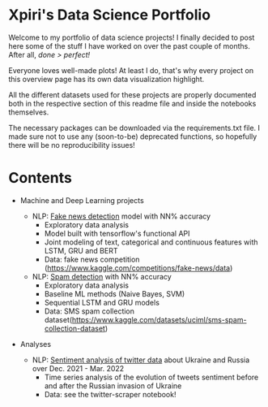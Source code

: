 # Xpiri's Data Science Portfolio

Welcome to my portfolio of data science projects! I finally decided to post here some of the stuff I have worked on over the past couple of months. After all, <i> done > perfect!</i>

Everyone loves well-made plots! At least I do, that's why every project on this overview page has its own data visualization highlight.

All the different datasets used for these projects are properly documented both in the respective section of this readme file and inside the notebooks themselves. 

The necessary packages can be downloaded via the requirements.txt file. I made sure not to use any (soon-to-be) deprecated functions, so hopefully there will be no reproducibility issues! 

# Contents 

* Machine and Deep Learning projects

  * NLP: [Fake news detection]() model with NN% accuracy
    * Exploratory data analysis
    * Model built with tensorflow's functional API
    * Joint modeling of text, categorical and continuous features with LSTM, GRU and BERT 
    * Data: fake news competition (https://www.kaggle.com/competitions/fake-news/data)
  * NLP: [Spam detection]() with NN% accuracy
    * Exploratory data analysis 
    * Baseline ML methods (Naive Bayes, SVM)
    * Sequential LSTM and GRU models
    * Data: SMS spam collection dataset(https://www.kaggle.com/datasets/uciml/sms-spam-collection-dataset)

* Analyses
  * NLP: [Sentiment analysis of twitter data]() about Ukraine and Russia over Dec. 2021 - Mar. 2022
    * Time series analysis of the evolution of tweets sentiment before and after the Russian invasion of Ukraine
    * Data: see the twitter-scraper notebook! 



